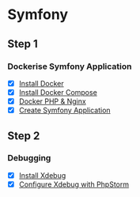 # Symfony
## Step 1
### Dockerise Symfony Application

- [X] [Install Docker](https://docs.docker.com/engine/install/)
- [X] [Install Docker Compose](https://docs.docker.com/compose/install/)
- [X] [Docker PHP & Nginx]()
- [X] [Create Symfony Application](https://symfony.com/doc/current/setup.html)

## Step 2
### Debugging

- [X] [Install Xdebug](https://xdebug.org/docs/install#pecl)
- [X] [Configure Xdebug with PhpStorm](https://www.jetbrains.com/help/phpstorm/configuring-xdebug.html)